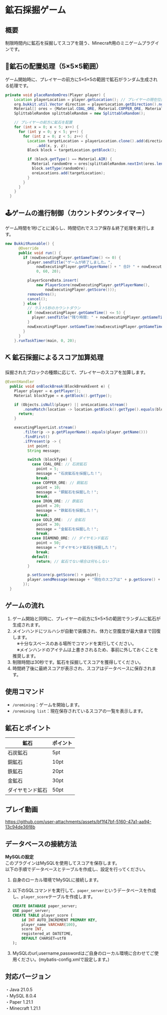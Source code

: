 # 鉱石採掘ゲーム

## 概要
制限時間内に鉱石を採掘してスコアを競う、Minecraft用のミニゲームプラグインです。

## 🧊鉱石の配置処理（5×5×5範囲）
ゲーム開始時に、プレイヤーの前方に5×5×5の範囲で鉱石がランダム生成される処理です。
```java
private void placeRandomOres(Player player) {
    Location playerLocation = player.getLocation(); // プレイヤーの現在位置を取得
    org.bukkit.util.Vector direction = playerLocation.getDirection().normalize(); // プレイヤーの視線方向を取得
    Material[] ores = {Material.COAL_ORE, Material.COPPER_ORE, Material.IRON_ORE, Material.GOLD_ORE,Material.DIAMOND_ORE};
    SplittableRandom splittableRandom = new SplittableRandom();

    // プレイヤーの前方に鉱石を配置
    for (int x = 0; x < 5; x++) {
      for (int y = 0; y < 5; y++) {
        for (int z = 0; z < 5; z++) {
          Location targetLocation = playerLocation.clone().add(direction.clone().multiply(5))
              .add(x, y, z);
          Block block = targetLocation.getBlock();

          if (block.getType() == Material.AIR) {
            Material randomOre = ores[splittableRandom.nextInt(ores.length)];
            block.setType(randomOre);
            oreLocations.add(targetLocation);
          }
        }
      }
    }
  }
```
##  🕹ゲームの進行制御（カウントダウンタイマー）
ゲーム時間を1秒ごとに減らし、時間切れでスコア保存＆終了処理を実行します。

```java
new BukkitRunnable() {
      @Override
      public void run() {
        if (nowExecutingPlayer.getGameTime() <= 0) {
          player.sendTitle("ゲームが終了しました。",
              nowExecutingPlayer.getPlayerName() + " 合計 " + nowExecutingPlayer.getScore() + "点！",
              0, 60, 20);

          playerScoreData.insert(
              new PlayerScore(nowExecutingPlayer.getPlayerName(),
                  nowExecutingPlayer.getScore()));
          removeOres();
          cancel();
        } else {
          // ラスト5秒のカウントダウン
          if (nowExecutingPlayer.getGameTime() <= 5) {
            player.sendTitle("残り時間: " + nowExecutingPlayer.getGameTime() + "秒", "", 0, 20, 0);
          }
          nowExecutingPlayer.setGameTime(nowExecutingPlayer.getGameTime() - 1);  // 残り時間を1秒減らす
        }
      }
    }.runTaskTimer(main, 0, 20);
```

## ⛏ 鉱石採掘によるスコア加算処理
採掘されたブロックの種類に応じて、プレイヤーのスコアを加算します。
```java
@EventHandler
  public void onBlockBreak(BlockBreakEvent e) {
    Player player = e.getPlayer();
    Material blockType = e.getBlock().getType();

    if (Objects.isNull(player) || oreLocations.stream()
        .noneMatch(location -> location.getBlock().getType().equals(blockType))) {
      return;
    }

    executingPlayerList.stream()
        .filter(p -> p.getPlayerName().equals(player.getName()))
        .findFirst()
        .ifPresent(p -> {
          int point;
          String message;

          switch (blockType) {
            case COAL_ORE: // 石炭鉱石
              point = 5;
              message = "石炭鉱石を採掘した！";
              break;
            case COPPER_ORE: // 銅鉱石
              point = 10;
              message = "銅鉱石を採掘した！";
              break;
            case IRON_ORE: // 鉄鉱石
              point = 20;
              message = "鉄鉱石を採掘した！";
              break;
            case GOLD_ORE:  // 金鉱石
              point = 30;
              message = "金鉱石を採掘した！";
              break;
            case DIAMOND_ORE: // ダイヤモンド鉱石
              point = 50;
              message = "ダイヤモンド鉱石を採掘した！";
              break;
            default:
              return; // 鉱石でない場合は何もしない
          }

          p.setScore(p.getScore() + point);
          player.sendMessage(message + "現在のスコアは" + p.getScore() + "点！");
        });
  }
```

## ゲームの流れ
1. ゲーム開始と同時に、プレイヤーの前方に5×5×5の範囲でランダムに鉱石が生成されます。
2. メインハンドにツルハシが自動で装備され、体力と空腹度が最大値まで回復します。  
　※十分なスペースのある場所でコマンドを実行してください。  
　※メインハンドのアイテムは上書きされるため、事前に外しておくことを推奨します。  
3. 制限時間は30秒です。鉱石を採掘してスコアを獲得してください。
4. 時間終了後に最終スコアが表示され、スコアはデータベースに保存されます。

## 使用コマンド
- `/oremining`：ゲームを開始します。
- `/oremining list`：現在保存されているスコアの一覧を表示します。

## 鉱石とポイント
| 鉱石             | ポイント |
|------------------|----------|
| 石炭鉱石         | 5pt      |
| 銅鉱石           | 10pt     |
| 鉄鉱石           | 20pt     |
| 金鉱石           | 30pt     |
| ダイヤモンド鉱石 | 50pt     |

## プレイ動画
https://github.com/user-attachments/assets/bf1f47bf-5160-47a1-aa94-13c94de36f8b

## データベースの接続方法
**MySQLの設定**  
このプラグインはMySQLを使用してスコアを保存します。  
以下の手順でデータベースとテーブルを作成し、設定を行ってください。

1. 自身のローカル環境でMySQLに接続します。
2. 以下のSQLコマンドを実行して、`paper_server`というデータベースを作成し、`player_score`テーブルを作成します。

   ```sql
   CREATE DATABASE paper_server;
   USE paper_server;
   CREATE TABLE player_score (
       id INT AUTO_INCREMENT PRIMARY KEY, 
       player_name VARCHAR(100), 
       score INT, 
       registered_at DATETIME, 
       DEFAULT CHARSET=utf8
   );

3. MySQLのurl,username,passwordはご自身のローカル環境に合わせてご使用ください。(mybatis-config.xmlで設定します。)

## 対応バージョン  
・Java 21.0.5  
・MySQL 8.0.4  
・Paper 1.21.1   
・Minecraft 1.21.1

